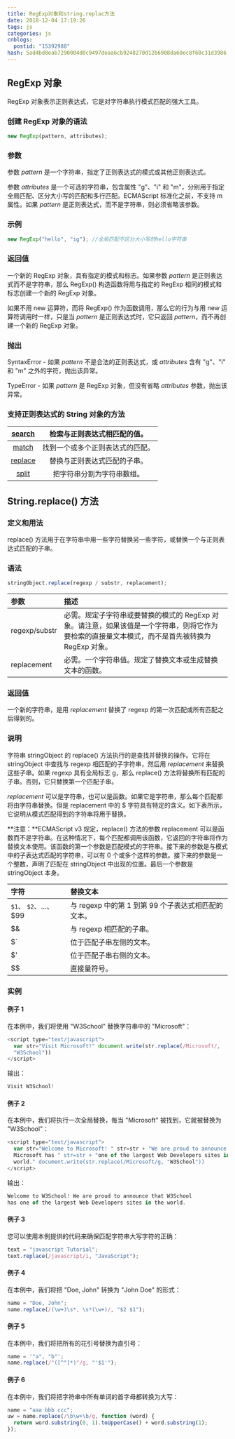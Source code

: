 ```yaml
---
title: RegExp对象和string.replac方法
date: 2018-12-04 17:19:26
tags: js
categories: js
cnblogs:
  postid: "15392988"
hash: 5ad4bd8eab7290004d0c9497deaa6cb9248270d12b6908da60ec8f60c31d3986
---
```


## RegExp 对象

RegExp 对象表示正则表达式，它是对字符串执行模式匹配的强大工具。

### 创建 RegExp 对象的语法

```js
new RegExp(pattern, attributes);
```

### 参数

参数 _pattern_ 是一个字符串，指定了正则表达式的模式或其他正则表达式。

参数 _attributes_ 是一个可选的字符串，包含属性 "g"、"i" 和 "m"，分别用于指定全局匹配、区分大小写的匹配和多行匹配。ECMAScript 标准化之前，不支持 m 属性。如果 _pattern_ 是正则表达式，而不是字符串，则必须省略该参数。

### 示例

```js
new RegExp("hello", "ig"); //全局匹配不区分大小写的hello字符串
```

### 返回值

一个新的 RegExp 对象，具有指定的模式和标志。如果参数 _pattern_ 是正则表达式而不是字符串，那么 RegExp() 构造函数将用与指定的 RegExp 相同的模式和标志创建一个新的 RegExp 对象。

如果不用 new 运算符，而将 RegExp() 作为函数调用，那么它的行为与用 new 运算符调用时一样，只是当 _pattern_ 是正则表达式时，它只返回 _pattern_，而不再创建一个新的 RegExp 对象。

### 抛出

SyntaxError - 如果 _pattern_ 不是合法的正则表达式，或 _attributes_ 含有 "g"、"i" 和 "m" 之外的字符，抛出该异常。

TypeError - 如果 _pattern_ 是 RegExp 对象，但没有省略 _attributes_ 参数，抛出该异常。

### 支持正则表达式的 String 对象的方法

|  [search](https://www.w3school.com.cn/jsref/jsref_search.asp)  |   检索与正则表达式相匹配的值。   |
| :------------------------------------------------------------: | :------------------------------: |
|   [match](https://www.w3school.com.cn/jsref/jsref_match.asp)   | 找到一个或多个正则表达式的匹配。 |
| [replace](https://www.w3school.com.cn/jsref/jsref_replace.asp) |   替换与正则表达式匹配的子串。   |
|   [split](https://www.w3school.com.cn/jsref/jsref_split.asp)   |    把字符串分割为字符串数组。    |

## String.replace() 方法

### 定义和用法

replace() 方法用于在字符串中用一些字符替换另一些字符，或替换一个与正则表达式匹配的子串。

### 语法

```js
stringObject.replace(regexp / substr, replacement);
```

| 参数          | 描述                                                                                                                                             |
| :------------ | :----------------------------------------------------------------------------------------------------------------------------------------------- |
| regexp/substr | 必需。规定子字符串或要替换的模式的 RegExp 对象。请注意，如果该值是一个字符串，则将它作为要检索的直接量文本模式，而不是首先被转换为 RegExp 对象。 |
| replacement   | 必需。一个字符串值。规定了替换文本或生成替换文本的函数。                                                                                         |

### 返回值

一个新的字符串，是用 _replacement_ 替换了 regexp 的第一次匹配或所有匹配之后得到的。

### 说明

字符串 stringObject 的 replace() 方法执行的是查找并替换的操作。它将在 stringObject 中查找与 regexp 相匹配的子字符串，然后用 _replacement_ 来替换这些子串。如果 regexp 具有全局标志 g，那么 replace() 方法将替换所有匹配的子串。否则，它只替换第一个匹配子串。

_replacement_ 可以是字符串，也可以是函数。如果它是字符串，那么每个匹配都将由字符串替换。但是 replacement 中的 \$ 字符具有特定的含义。如下表所示，它说明从模式匹配得到的字符串将用于替换。

**注意：**ECMAScript v3 规定，replace() 方法的参数 replacement 可以是函数而不是字符串。在这种情况下，每个匹配都调用该函数，它返回的字符串将作为替换文本使用。该函数的第一个参数是匹配模式的字符串。接下来的参数是与模式中的子表达式匹配的字符串，可以有 0 个或多个这样的参数。接下来的参数是一个整数，声明了匹配在 stringObject 中出现的位置。最后一个参数是 stringObject 本身。

| 字符                   | 替换文本                                            |
| :--------------------- | :-------------------------------------------------- |
| `$1`、 `$2`、...、\$99 | 与 regexp 中的第 1 到第 99 个子表达式相匹配的文本。 |
| \$&                    | 与 regexp 相匹配的子串。                            |
| \$`                    | 位于匹配子串左侧的文本。                            |
| \$'                    | 位于匹配子串右侧的文本。                            |
| \$\$                   | 直接量符号。                                        |

### 实例

#### 例子 1

在本例中，我们将使用 "W3School" 替换字符串中的 "Microsoft"：

```js
<script type="text/javascript">
  var str="Visit Microsoft!" document.write(str.replace(/Microsoft/,
  "W3School"))
</script>
```

输出：

```js
Visit W3School!
```

#### 例子 2

在本例中，我们将执行一次全局替换，每当 "Microsoft" 被找到，它就被替换为 "W3School"：

```js
<script type="text/javascript">
  var str="Welcome to Microsoft! " str=str + "We are proud to announce that
  Microsoft has " str=str + "one of the largest Web Developers sites in the
  world." document.write(str.replace(/Microsoft/g, "W3School"))
</script>
```

输出：

```js
Welcome to W3School! We are proud to announce that W3School
has one of the largest Web Developers sites in the world.
```

#### 例子 3

您可以使用本例提供的代码来确保匹配字符串大写字符的正确：

```js
text = "javascript Tutorial";
text.replace(/javascript/i, "JavaScript");
```

#### 例子 4

在本例中，我们将把 "Doe, John" 转换为 "John Doe" 的形式：

```js
name = "Doe, John";
name.replace(/(\w+)\s*, \s*(\w+)/, "$2 $1");
```

#### 例子 5

在本例中，我们将把所有的花引号替换为直引号：

```js
name = '"a", "b"';
name.replace(/"([^"]*)"/g, "'$1'");
```

#### 例子 6

在本例中，我们将把字符串中所有单词的首字母都转换为大写：

```js
name = "aaa bbb ccc";
uw = name.replace(/\b\w+\b/g, function (word) {
  return word.substring(0, 1).toUpperCase() + word.substring(1);
});
```
